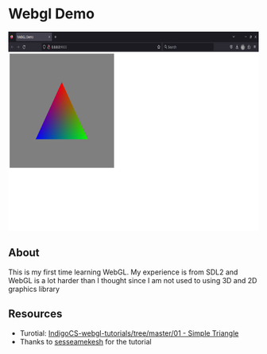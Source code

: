 # Webgl Demo
<img src="./images/webgl_demo.png" alt="WebGL Demo" width="734" height="400" />

## About
This is my first time learning WebGL.
My experience is from SDL2 and WebGL is a lot harder than I thought since I am not used to using 3D and 2D graphics library 

## Resources
- Turotial: [IndigoCS-webgl-tutorials/tree/master/01 - Simple Triangle](https://github.com/sessamekesh/IndigoCS-webgl-tutorials/tree/master/01%20-%20Simple%20Triangle)
- Thanks to [sesseamekesh](https://github.com/sessamekesh/IndigoCS-webgl-tutorials/commits?author=sessamekesh) for the tutorial

